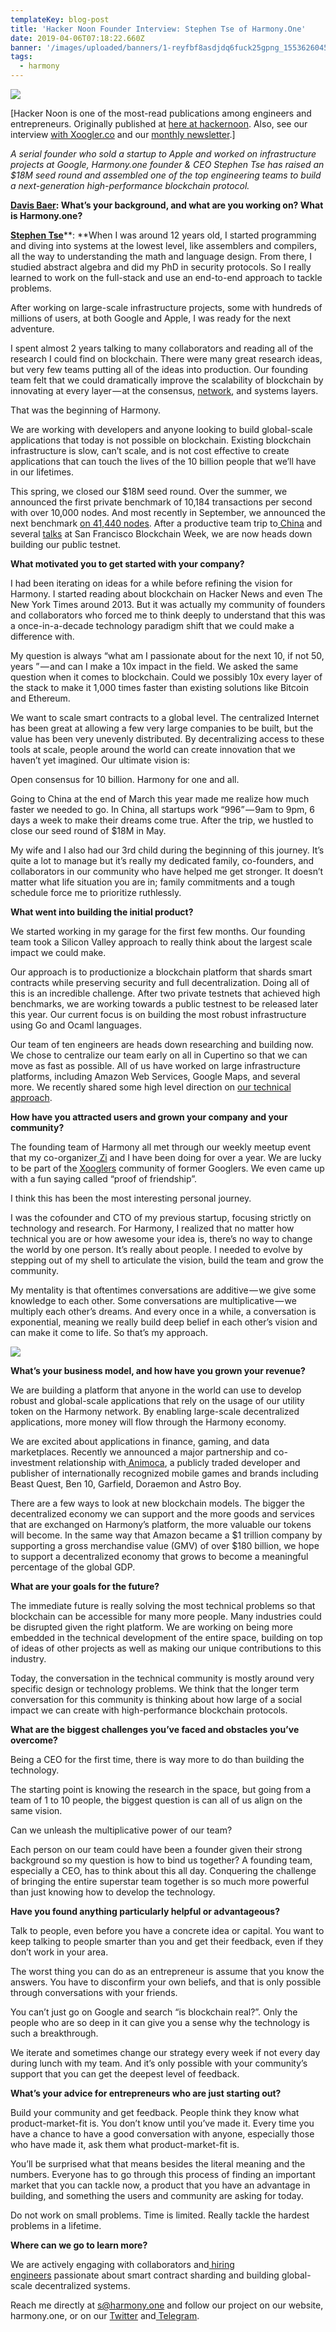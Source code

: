 ```yaml
---
templateKey: blog-post
title: 'Hacker Noon Founder Interview: Stephen Tse of Harmony.One'
date: 2019-04-06T07:18:22.660Z
banner: '/images/uploaded/banners/1-reyfbf8asdjdq6fuck25gpng_1553626045.png'
tags:
  - harmony
---
```

![](/images/uploaded/1-reyfbf8asdjdq6fuck25gpng_1553626018.png)

\[Hacker Noon is one of the most-read publications among engineers and entrepreneurs. Originally published at [here at hackernoon](https://hackernoon.com/founder-interviews-stephen-tse-of-harmony-one-6bdf016d1e40). Also, see our interview [with Xoogler.co](https://harmony.one/xoogler) and our [monthly newsletter](https://harmony.one/newsletter).\]

_A serial founder who sold a startup to Apple and worked on infrastructure projects at Google, Harmony.one founder & CEO Stephen Tse has raised an $18M seed round and assembled one of the top engineering teams to build a next-generation high-performance blockchain protocol._

[**Davis Baer**](https://twitter.com/daviswbaer)**: What’s your background, and what are you working on? What is Harmony.one?**

[**Stephen Tse**](https://twitter.com/stse)**: **When I was around 12 years old, I started programming and diving into systems at the lowest level, like assemblers and compilers, all the way to understanding the math and language design. From there, I studied abstract algebra and did my PhD in security protocols. So I really learned to work on the full-stack and use an end-to-end approach to tackle problems.

After working on large-scale infrastructure projects, some with hundreds of millions of users, at both Google and Apple, I was ready for the next adventure.

I spent almost 2 years talking to many collaborators and reading all of the research I could find on blockchain. There were many great research ideas, but very few teams putting all of the ideas into production. Our founding team felt that we could dramatically improve the scalability of blockchain by innovating at every layer — at the consensus, [network](https://medium.com/harmony-one/harmonys-networking-story-7a83fb6f13ed), and systems layers.  

That was the beginning of Harmony.  

We are working with developers and anyone looking to build global-scale applications that today is not possible on blockchain. Existing blockchain infrastructure is slow, can’t scale, and is not cost effective to create applications that can touch the lives of the 10 billion people that we’ll have in our lifetimes.

This spring, we closed our $18M seed round. Over the summer, we announced the first private benchmark of 10,184 transactions per second with over 10,000 nodes. And most recently in September, we announced the next benchmark [on 41,440 nodes](https://medium.com/harmony-one/dear-investors-and-friends-d4dfecf5481c). After a productive team trip to[ China](https://medium.com/harmony-one/harmony-project-update-2018-10-f5e60e7a379f) and several [talks](https://harmony.one/talk) at San Francisco Blockchain Week, we are now heads down building our public testnet.

**What motivated you to get started with your company?**

I had been iterating on ideas for a while before refining the vision for Harmony. I started reading about blockchain on Hacker News and even The New York Times around 2013. But it was actually my community of founders and collaborators who forced me to think deeply to understand that this was a once-in-a-decade technology paradigm shift that we could make a difference with.

My question is always “what am I passionate about for the next 10, if not 50, years ” — and can I make a 10x impact in the field. We asked the same question when it comes to blockchain. Could we possibly 10x every layer of the stack to make it 1,000 times faster than existing solutions like Bitcoin and Ethereum.

We want to scale smart contracts to a global level. The centralized Internet has been great at allowing a few very large companies to be built, but the value has been very unevenly distributed. By decentralizing access to these tools at scale, people around the world can create innovation that we haven’t yet imagined. Our ultimate vision is:

Open consensus for 10 billion. Harmony for one and all.  

Going to China at the end of March this year made me realize how much faster we needed to go. In China, all startups work “996” — 9am to 9pm, 6 days a week to make their dreams come true. After the trip, we hustled to close our seed round of $18M in May.

My wife and I also had our 3rd child during the beginning of this journey. It’s quite a lot to manage but it’s really my dedicated family, co-founders, and collaborators in our community who have helped me get stronger. It doesn’t matter what life situation you are in; family commitments and a tough schedule force me to prioritize ruthlessly.

**What went into building the initial product?**

We started working in my garage for the first few months. Our founding team took a Silicon Valley approach to really think about the largest scale impact we could make.

Our approach is to productionize a blockchain platform that shards smart contracts while preserving security and full decentralization. Doing all of this is an incredible challenge. After two private testnets that achieved high benchmarks, we are working towards a public testnest to be released later this year. Our current focus is on building the most robust infrastructure using Go and Ocaml languages.

Our team of ten engineers are heads down researching and building now. We chose to centralize our team early on all in Cupertino so that we can move as fast as possible. All of us have worked on large infrastructure platforms, including Amazon Web Services, Google Maps, and several more. We recently shared some high level direction on [our technical approach](https://medium.com/harmony-one/sharding-consensus-and-contracts-9f2461ea4559).

**How have you attracted users and grown your company and your community?**

The founding team of Harmony all met through our weekly meetup event that my co-organizer[ Zi](https://www.linkedin.com/in/ziwang0315/) and I have been doing for over a year. We are lucky to be part of the [Xooglers](https://medium.com/harmony-one/harmony-xoogler-430405f728d4) community of former Googlers. We even came up with a fun saying called “proof of friendship”.

I think this has been the most interesting personal journey.  

I was the cofounder and CTO of my previous startup, focusing strictly on technology and research. For Harmony, I realized that no matter how technical you are or how awesome your idea is, there’s no way to change the world by one person. It’s really about people. I needed to evolve by stepping out of my shell to articulate the vision, build the team and grow the community.

My mentality is that oftentimes conversations are additive — we give some knowledge to each other. Some conversations are multiplicative — we multiply each other’s dreams. And every once in a while, a conversation is exponential, meaning we really build deep belief in each other’s vision and can make it come to life. So that’s my approach.

![](/images/uploaded/0-nd1eezmdidehsmfljpg_1553626264.jpg)

**What’s your business model, and how have you grown your revenue?**

We are building a platform that anyone in the world can use to develop robust and global-scale applications that rely on the usage of our utility token on the Harmony network. By enabling large-scale decentralized applications, more money will flow through the Harmony economy.

We are excited about applications in finance, gaming, and data marketplaces. Recently we announced a major partnership and co-investment relationship with[ Animoca](https://medium.com/harmony-one/harmony-partners-with-gaming-industry-leader-animoca-e29f4624c055), a publicly traded developer and publisher of internationally recognized mobile games and brands including Beast Quest, Ben 10, Garfield, Doraemon and Astro Boy.

There are a few ways to look at new blockchain models. The bigger the decentralized economy we can support and the more goods and services that are exchanged on Harmony’s platform, the more valuable our tokens will become. In the same way that Amazon became a $1 trillion company by supporting a gross merchandise value (GMV) of over $180 billion, we hope to support a decentralized economy that grows to become a meaningful percentage of the global GDP.

**What are your goals for the future?**

The immediate future is really solving the most technical problems so that blockchain can be accessible for many more people. Many industries could be disrupted given the right platform. We are working on being more embedded in the technical development of the entire space, building on top of ideas of other projects as well as making our unique contributions to this industry.

Today, the conversation in the technical community is mostly around very specific design or technology problems. We think that the longer term conversation for this community is thinking about how large of a social impact we can create with high-performance blockchain protocols.

**What are the biggest challenges you’ve faced and obstacles you’ve overcome?**

Being a CEO for the first time, there is way more to do than building the technology.

The starting point is knowing the research in the space, but going from a team of 1 to 10 people, the biggest question is can all of us align on the same vision.

Can we unleash the multiplicative power of our team?

Each person on our team could have been a founder given their strong background so my question is how to bind us together? A founding team, especially a CEO, has to think about this all day. Conquering the challenge of bringing the entire superstar team together is so much more powerful than just knowing how to develop the technology.

**Have you found anything particularly helpful or advantageous?**

Talk to people, even before you have a concrete idea or capital. You want to keep talking to people smarter than you and get their feedback, even if they don’t work in your area.

The worst thing you can do as an entrepreneur is assume that you know the answers. You have to disconfirm your own beliefs, and that is only possible through conversations with your friends.

You can’t just go on Google and search “is blockchain real?”. Only the people who are so deep in it can give you a sense why the technology is such a breakthrough.

We iterate and sometimes change our strategy every week if not every day during lunch with my team. And it’s only possible with your community’s support that you can get the deepest level of feedback.

**What’s your advice for entrepreneurs who are just starting out?**

Build your community and get feedback. People think they know what product-market-fit is. You don’t know until you’ve made it. Every time you have a chance to have a good conversation with anyone, especially those who have made it, ask them what product-market-fit is.

You’ll be surprised what that means besides the literal meaning and the numbers. Everyone has to go through this process of finding an important market that you can tackle now, a product that you have an advantage in building, and something the users and community are asking for today.

Do not work on small problems. Time is limited. Really tackle the hardest problems in a lifetime.  

**Where can we go to learn more?**

We are actively engaging with collaborators and[ hiring engineers](https://jobs.lever.co/harmony) passionate about smart contract sharding and building global-scale decentralized systems.

Reach me directly at s@harmony.one and follow our project on our website, harmony.one, or on our [Twitter](https://twitter.com/harmonyprotocol) and[ Telegram](https://t.me/harmony_one).
